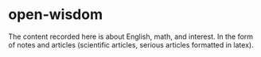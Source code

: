 # open-wisdom
The content recorded here is about English, math, and interest. In the form of notes and articles (scientific articles, serious articles formatted in latex).
